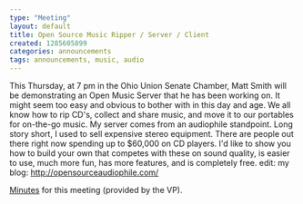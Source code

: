 ```yaml
---
type: "Meeting"
layout: default
title: Open Source Music Ripper / Server / Client
created: 1285605899
categories: announcements
tags: announcements, music, audio
---
```

This Thursday, at 7 pm in the Ohio Union Senate Chamber, Matt Smith will be demonstrating an Open Music Server that he has been working on. It might seem too easy and obvious to bother with in this day and age. We all know how to rip CD's, collect and share music, and move it to our portables for on-the-go music. My server comes from an audiophile standpoint. Long story short, I used to sell expensive stereo equipment. There are people out there right now spending up to $60,000 on CD players. I'd like to show you how to build your own that competes with these on sound quality, is easier to use, much more fun, has more features, and is completely free. edit: my blog: http://opensourceaudiophile.com/

[Minutes](/~paradigm/minutes.html#htoc13) for this meeting (provided by the VP).
